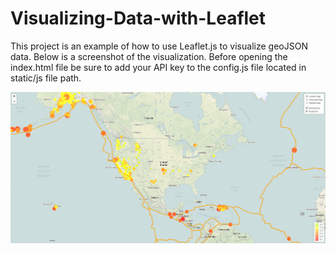 # Visualizing-Data-with-Leaflet

This project is an example of how to use Leaflet.js to visualize geoJSON data.  Below is a screenshot of the visualization.  Before opening the index.html file be sure to add your API key to the config.js file located in static/js file path.

![MapExample](Images/MapExample.png)